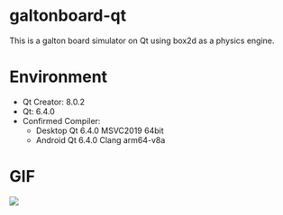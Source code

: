 # galtonboard-qt

This is a galton board simulator on Qt using box2d as a physics engine.

# Environment

- Qt Creator: 8.0.2
- Qt: 6.4.0
- Confirmed Compiler:
    - Desktop Qt 6.4.0 MSVC2019 64bit
    - Android Qt 6.4.0 Clang arm64-v8a

# GIF
![](https://github.com/ttktjmt/galtonboard-qt/tree/main/src/ver.0.0.1.gif)
